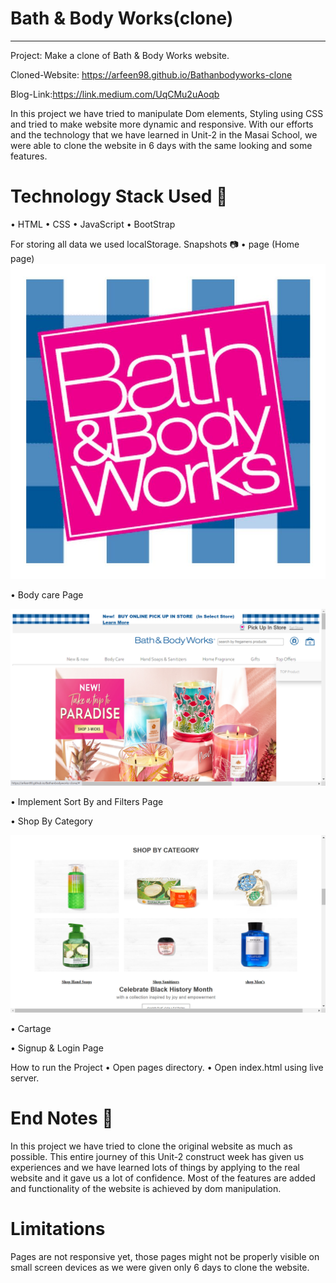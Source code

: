 # Bath & Body Works(clone)
________________________________________
Project: Make a clone of Bath & Body Works website.

Cloned-Website: https://arfeen98.github.io/Bathanbodyworks-clone

Blog-Link:https://link.medium.com/UqCMu2uAoqb

In this project we have tried to manipulate Dom elements, Styling using CSS and tried to make website more dynamic and responsive. With our efforts and the technology that we have learned in Unit-2 in the Masai School, we were able to clone the website in 6 days with the same looking and some features.

# Technology Stack Used 🌟
•	HTML
•	CSS
•	JavaScript
•	BootStrap
   
For storing all data we used localStorage.
Snapshots 📷
•	 page (Home page)
<img src='./bathandbodyicon.jpg' alt='logo'>
 




•	Body care Page

<img src='./Home.png'>
  
•	Implement Sort By and Filters  Page
  
•   Shop By Category

<img src='./Category.png'>

•	Cartage
  
•	Signup & Login Page

 


How to run the Project
•	Open pages directory.
•	Open index.html using live server.

# End Notes 📑
In this project we have tried to  clone  the original website as much as possible. This entire journey of this Unit-2 construct week has given us 
experiences and we have learned lots of things by applying to the real website and it gave us a lot of confidence. Most of the features are added and functionality of the website is achieved by dom manipulation.

# Limitations
Pages are not responsive yet, those pages might not be properly visible on small screen devices as we were given only 6 days to clone the website.


